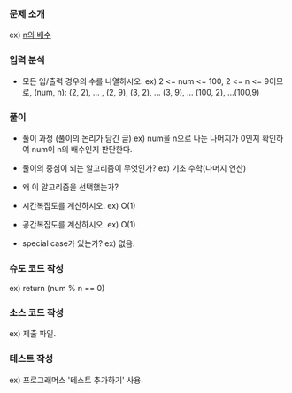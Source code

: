 ### 문제 소개
ex) [n의 배수](https://school.programmers.co.kr/learn/courses/30/lessons/181937)

### 입력 분석
- 모든 입/출력 경우의 수를 나열하시오.
ex) 2 <= num <= 100, 2 <= n <= 9이므로,
(num, n):
(2, 2), ... , (2, 9),
(3, 2), ... (3, 9), 
...
(100, 2), ...(100,9)

### 풀이
- 풀이 과정 (풀이의 논리가 담긴 글)
ex) num을 n으로 나눈 나머지가 0인지 확인하여 num이 n의 배수인지 판단한다.

- 풀이의 중심이 되는 알고리즘이 무엇인가?
ex) 기초 수학(나머지 연산)

- 왜 이 알고리즘을 선택했는가?
- 시간복잡도를 계산하시오.
ex) O(1)

- 공간복잡도를 계산하시오.
ex) O(1)

- special case가 있는가?
ex) 없음.

### 슈도 코드 작성
ex) return (num % n == 0)

### 소스 코드 작성
ex) 제출 파일.

### 테스트 작성
ex) 프로그래머스 '테스트 추가하기' 사용.
